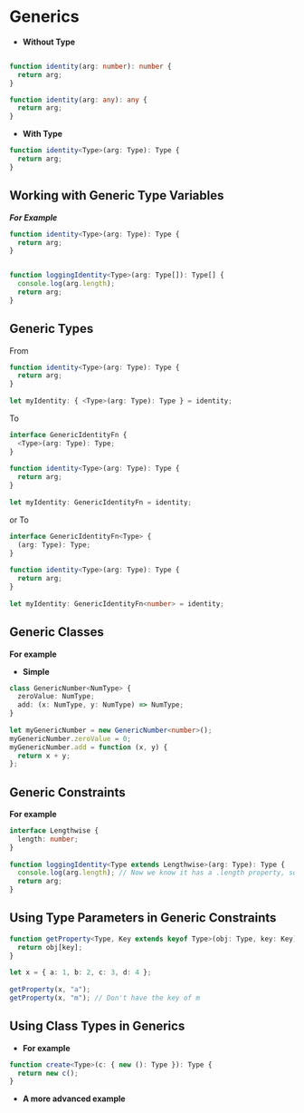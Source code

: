 # Generics


- **Without Type**

```typescript

function identity(arg: number): number {
  return arg;
}

function identity(arg: any): any {
  return arg;
}
```

- **With Type**

```typescript
function identity<Type>(arg: Type): Type {
  return arg;
}
```

## Working with Generic Type Variables

**_For Example_**

```typescript
function identity<Type>(arg: Type): Type {
  return arg;
}


function loggingIdentity<Type>(arg: Type[]): Type[] {
  console.log(arg.length);
  return arg;
}
```

## Generic Types

From 

```typescript
function identity<Type>(arg: Type): Type {
  return arg;
}
 
let myIdentity: { <Type>(arg: Type): Type } = identity;
```

To

```typescript
interface GenericIdentityFn {
  <Type>(arg: Type): Type;
}
 
function identity<Type>(arg: Type): Type {
  return arg;
}
 
let myIdentity: GenericIdentityFn = identity;
```

or To

```typescript
interface GenericIdentityFn<Type> {
  (arg: Type): Type;
}
 
function identity<Type>(arg: Type): Type {
  return arg;
}
 
let myIdentity: GenericIdentityFn<number> = identity;
```

## Generic Classes

**For example**

- **Simple**

```typescript
class GenericNumber<NumType> {
  zeroValue: NumType;
  add: (x: NumType, y: NumType) => NumType;
}
 
let myGenericNumber = new GenericNumber<number>();
myGenericNumber.zeroValue = 0;
myGenericNumber.add = function (x, y) {
  return x + y;
};
```

## Generic Constraints

**For example**

```typescript
interface Lengthwise {
  length: number;
}
 
function loggingIdentity<Type extends Lengthwise>(arg: Type): Type {
  console.log(arg.length); // Now we know it has a .length property, so no more error
  return arg;
}
```

## Using Type Parameters in Generic Constraints

```typescript
function getProperty<Type, Key extends keyof Type>(obj: Type, key: Key) {
  return obj[key];
}
 
let x = { a: 1, b: 2, c: 3, d: 4 };
 
getProperty(x, "a");
getProperty(x, "m"); // Don't have the key of m
```

## Using Class Types in Generics

- **For example**

```typescript
function create<Type>(c: { new (): Type }): Type {
  return new c();
}
```

- **A more advanced example**

